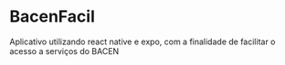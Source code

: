 # BacenFacil
Aplicativo utilizando react native e expo, com a finalidade de facilitar o acesso a serviços do BACEN
